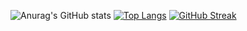 ![Anurag's GitHub stats](https://github-readme-stats.vercel.app/api?username=TaishiNishimura&show_icons=true&title_color=ffffff&icon_color=FFCD58&text_color=ffffff&bg_color=DEG,ba65fd,5aa5f8,00d8ee)
[![Top Langs](https://github-readme-stats.vercel.app/api/top-langs/?username=TaishiNishimura&langs_count=3&title_color=ffffff&icon_color=FFCD58&text_color=ffffff&&bg_color=DEG,ba65fd,5aa5f8,00d8ee)](https://github.com/anuraghazra/github-readme-stats)
[![GitHub Streak](http://github-readme-streak-stats.herokuapp.com?user=TaishiNishimura&theme=merko&date_format=%5BY.%5Dn.j)](https://git.io/streak-stats)
